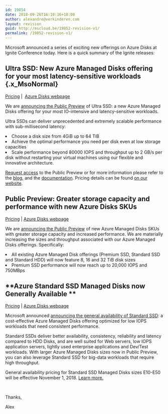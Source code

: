 ```yaml
---
id: 19854
date: 2018-09-26T16:10:16+10:00
author: alexandre@verkinderen.com
layout: revision
guid: http://mscloud.be/19852-revision-v1/
permalink: /19852-revision-v1/
---
```

<p class="x_MsoNormal">
  Microsoft announced a series of exciting new offerings on Azure Disks at Ignite Conference today. Here is a quick summary of the Ignite releases:
</p>

## **Ultra SSD: New Azure Managed Disks offering for your most latency-sensitive workloads** {.x_MsoNormal}

<a href="https://na01.safelinks.protection.outlook.com/?url=https%3A%2F%2Fazure.microsoft.com%2Fen-us%2Fpricing%2Fdetails%2Fmanaged-disks%2F&data=02%7C01%7C%7C6a412d3e712b49ec2ae508d6225839db%7C72f988bf86f141af91ab2d7cd011db47%7C1%7C0%7C636734159963606284&sdata=YV9GwHDdpF6APhQaXwgXBgi4H5jztaiNa9dComGXWxU%3D&reserved=0" target="_blank" rel="noopener noreferrer" data-auth="NotApplicable">Pricing</a> |  <a href="https://na01.safelinks.protection.outlook.com/?url=https%3A%2F%2Fazure.microsoft.com%2Fen-us%2Fservices%2Fstorage%2Fdisks%2F&data=02%7C01%7C%7C6a412d3e712b49ec2ae508d6225839db%7C72f988bf86f141af91ab2d7cd011db47%7C1%7C0%7C636734159963616310&sdata=aGBYVDK%2BD6%2FH5C0zL9h2OKGfIVapoiWWM4wEJVUdoPg%3D&reserved=0" target="_blank" rel="noopener noreferrer" data-auth="NotApplicable">Azure Disks webpage</a>

We are <a href="https://aka.ms/UltraSSDBlog" target="_blank" rel="noopener noreferrer" data-auth="NotApplicable">announcing the Public Preview</a> of Ultra SSD: a new Azure Managed Disks offering for your most IO-intensive and latency-sensitive workloads.

Ultra SSDs can deliver unprecedented and extremely scalable performance with sub-millisecond latency:

<li class="x_MsoNormal">
  Choose a disk size from 4GiB up to 64 TiB
</li>
<li class="x_MsoNormal">
  Achieve the optimal performance you need per disk even at low storage capacities
</li>
<li class="x_MsoNormal">
  Scale performance beyond 80000 IOPS and throughput up to 2 GB/s per disk without restarting your virtual machines using our flexible and innovative architecture.
</li>

<a href="https://aka.ms/UltraSSDPreviewSignUp" target="_blank" rel="noopener noreferrer" data-auth="NotApplicable">Request access</a> to the Public Preview or for more information please refer to the <a href="https://aka.ms/UltraSSDBlog" target="_blank" rel="noopener noreferrer" data-auth="NotApplicable">blog</a>, and the <a href="https://aka.ms/UltraSSDDocs" target="_blank" rel="noopener noreferrer" data-auth="NotApplicable">documentation</a>. Pricing details can be found <a href="https://na01.safelinks.protection.outlook.com/?url=https%3A%2F%2Fazure.microsoft.com%2Fen-us%2Fpricing%2Fdetails%2Fmanaged-disks%2F&data=02%7C01%7C%7C6a412d3e712b49ec2ae508d6225839db%7C72f988bf86f141af91ab2d7cd011db47%7C1%7C0%7C636734159963626301&sdata=4xeaUTg7pmAz14%2BdETuwJWUOwP%2BltJM88cxkTP1%2FMmM%3D&reserved=0" target="_blank" rel="noopener noreferrer" data-auth="NotApplicable">on our website</a>.

## **Public Preview: Greater storage capacity and performance with new Azure Disks SKUs**

<a href="https://na01.safelinks.protection.outlook.com/?url=https%3A%2F%2Fazure.microsoft.com%2Fen-us%2Fpricing%2Fdetails%2Fmanaged-disks%2F&data=02%7C01%7C%7C6a412d3e712b49ec2ae508d6225839db%7C72f988bf86f141af91ab2d7cd011db47%7C1%7C0%7C636734159963636310&sdata=O6C1VzvV7qeLpTDRPTXqNVU2BHdhsm9GEIqFzM12Wu8%3D&reserved=0" target="_blank" rel="noopener noreferrer" data-auth="NotApplicable">Pricing</a> | <a href="https://na01.safelinks.protection.outlook.com/?url=https%3A%2F%2Fazure.microsoft.com%2Fen-us%2Fservices%2Fstorage%2Fdisks%2F&data=02%7C01%7C%7C6a412d3e712b49ec2ae508d6225839db%7C72f988bf86f141af91ab2d7cd011db47%7C1%7C0%7C636734159963646318&sdata=Ir9nx37FgOh1ctZ3bBIyzpnKbdF%2Fov5jH61fLqFFq40%3D&reserved=0" target="_blank" rel="noopener noreferrer" data-auth="NotApplicable">Azure Disks webpage</a>

We are <a href="https://aka.ms/azure-large-disk-32TB-preview-blog" target="_blank" rel="noopener noreferrer" data-auth="NotApplicable">announcing the Public Preview</a> of new Azure Managed Disks SKUs with greater storage capacity and increased performance. We are materially increasing the sizes and throughput associated with our Azure Managed Disks offerings. Specifically:

<li class="x_MsoNormal">
  All existing Azure Managed Disk offerings (Premium SSD, Standard SSD and Standard HDD) will now feature 8, 16 and 32 TiB disk sizes
</li>
<li class="x_MsoNormal">
  Premium SSD performance will now reach up to 20,000 IOPS and 750MBps
</li>

## **Azure Standard SSD Managed Disks now Generally Available **

<a href="https://na01.safelinks.protection.outlook.com/?url=https%3A%2F%2Fazure.microsoft.com%2Fen-us%2Fpricing%2Fdetails%2Fmanaged-disks%2F&data=02%7C01%7C%7C6a412d3e712b49ec2ae508d6225839db%7C72f988bf86f141af91ab2d7cd011db47%7C1%7C0%7C636734159963656331&sdata=%2FAIYyzOZNsQa%2BTs7L5hZQ60M6gIQZ%2BqK%2FgM6VqyNFn0%3D&reserved=0" target="_blank" rel="noopener noreferrer" data-auth="NotApplicable">Pricing</a> | <a href="https://na01.safelinks.protection.outlook.com/?url=https%3A%2F%2Fazure.microsoft.com%2Fen-us%2Fservices%2Fstorage%2Fdisks%2F&data=02%7C01%7C%7C6a412d3e712b49ec2ae508d6225839db%7C72f988bf86f141af91ab2d7cd011db47%7C1%7C0%7C636734159963656331&sdata=nq5IUKKlVtkdC%2BoJgNIbTM0ul1%2Fz3KhDMCou%2B5U4apE%3D&reserved=0" target="_blank" rel="noopener noreferrer" data-auth="NotApplicable">Azure Disks webpage</a>

Microsoft announced <a href="https://na01.safelinks.protection.outlook.com/?url=https%3A%2F%2Fazure.microsoft.com%2Fen-us%2Fblog%2Fannouncing-general-availability-of-standard-ssd-disks-for-azure-virtual-machine-workloads%2F&data=02%7C01%7C%7C6a412d3e712b49ec2ae508d6225839db%7C72f988bf86f141af91ab2d7cd011db47%7C1%7C0%7C636734159963666331&sdata=H2aAVKHbTYwSobF%2FLx2VP672t%2FdXtRWIfA%2BER5IRiL0%3D&reserved=0" target="_blank" rel="noopener noreferrer" data-auth="NotApplicable">announcing the general availability of Standard SSD</a>: a cost-effective Azure Managed Disks offering optimized for low IOPS workloads that need consistent performance.

Standard SSDs deliver better availability, consistency, reliability and latency compared to HDD Disks, and are well suited for Web servers, low IOPS application servers, lightly used enterprise applications and Dev/Test workloads. With larger Azure Managed Disks sizes now in Public Preview, you can also leverage Standard SSD for big-data workloads that require high throughput.

General availability pricing for Standard SSD Managed Disks sizes E10-E50 will be effective November 1, 2018. <a href="https://aka.ms/standardssddocs" target="_blank" rel="noopener noreferrer" data-auth="NotApplicable">Learn more.</a>

&nbsp;

Thanks,

Alex